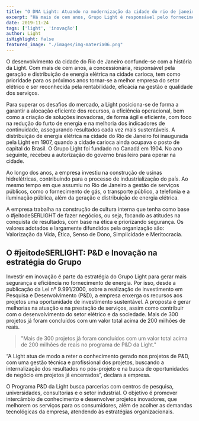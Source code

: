```yaml
---
title: "O DNA Light: Atuando na modernização da cidade do rio de janeiro, Light investe em inovação como estratégia para os desafios do mercado"
excerpt: "Há mais de cem anos, Grupo Light é responsável pelo fornecimento de energia elétrica na cidade do Rio de Janeiro. Com o programa P&D da Light, empresa busca melhorar a segurança e a eficiência da energia."
date: 2019-11-24
tags: ['light', 'inovação']
author: Light
isHighlight: false
featured_image: "./images/img-materia06.png"
---
```


O desenvolvimento da cidade do Rio de Janeiro confunde-se com a história da Light. Com mais de cem anos, a concessionária, responsável pela geração e distribuição de energia elétrica na cidade carioca, tem como prioridade para os próximos anos tornar-se a melhor empresa do setor elétrico e ser reconhecida pela rentabilidade, eficácia na gestão e qualidade dos serviços.

Para superar os desafios do mercado, a Light posiciona-se de forma a garantir a alocação eficiente dos recursos, a eficiência operacional, bem como a criação de soluções inovadoras, de forma ágil e eficiente, com foco na redução do furto de energia e na melhoria dos indicadores de continuidade, assegurando resultados cada vez mais sustentáveis. 
A distribuição de energia elétrica na cidade do Rio de Janeiro foi inaugurada pela Light em 1907, quando a cidade carioca ainda ocupava o posto de capital do Brasil. O Grupo Light foi fundado no Canadá em 1904. No ano seguinte, recebeu a autorização do governo brasileiro para operar na cidade.

Ao longo dos anos, a empresa investiu na construção de usinas hidrelétricas, contribuindo para o processo de industrialização do país. Ao mesmo tempo em que assumiu no Rio de Janeiro a gestão de serviços públicos, como o fornecimento de gás, o transporte público, a telefonia e a iluminação pública, além da geração e distribuição de energia elétrica.

A empresa trabalha na construção de cultura interna que tenha como base o #jeitodeSERLIGHT de fazer negócios, ou seja, focando as atitudes na conquista de resultados, com base na ética e priorizando segurança. Os valores adotados e largamente difundidos pela organização são: Valorização da Vida, Ética, Senso de Dono, Simplicidade e Meritocracia.


## O #jeitodeSERLIGHT: P&D e Inovação na estratégia do Grupo

Investir em inovação é parte da estratégia do Grupo Light para gerar mais segurança e eficiência no fornecimento de energia. Por isso, desde a publicação da Lei nº 9.991/2000, sobre a realização de investimento em Pesquisa e Desenvolvimento (P&D), a empresa enxerga os recursos aos projetos uma oportunidade de investimento sustentável. 
A proposta é gerar melhorias na atuação e na prestação de serviços, assim como contribuir com o desenvolvimento do setor elétrico e da sociedade. Mais de 300 projetos já foram concluídos com um valor total acima de 200 milhões de reais.

> "Mais de 300 projetos já foram concluídos com um valor total acima de 200 milhões de reais no programa de P&D da Light."

“A Light atua de modo a reter o conhecimento gerado nos projetos de P&D, com uma gestão técnica e profissional dos projetos, buscando a internalização dos resultados no pós-projeto e na busca de oportunidades de negócio em projetos já encerrados”, declara a empresa.

O Programa P&D da Light busca parcerias com centros de pesquisa, universidades, consultorias e o setor industrial. O objetivo é promover intercâmbio de conhecimento e desenvolver projetos inovadores, que melhorem os serviços para os consumidores, além de acolher as demandas tecnológicas da empresa, atendendo às estratégias organizacionais.

